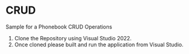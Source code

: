 # CRUD
Sample for a Phonebook CRUD Operations
1. Clone the Repository using Visual Studio 2022. 
2. Once cloned please built and run the application from Visual Studio.
